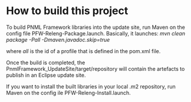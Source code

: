 # How to build this project

To build PNML Framework libraries into the update site, run Maven on the config file PFW-Releng-Package.launch. Basically, it launches: _mvn clean package -Pall -Dmaven.javadoc.skip=true_

where _all_ is the id of a profile that is defined in the pom.xml file.

Once the build is completed, the PnmlFramework_UpdateSite/target/repository will contain the artefacts to publish in an Eclipse update site. 

If you want to install the built libraries in your local .m2 repository, run Maven on the config ile PFW-Releng-Install.launch. 
